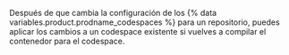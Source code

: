 Después de que cambia la configuración de los {% data variables.product.prodname_codespaces %} para un repositorio, puedes aplicar los cambios a un codespace existente si vuelves a compilar el contenedor para el codespace.